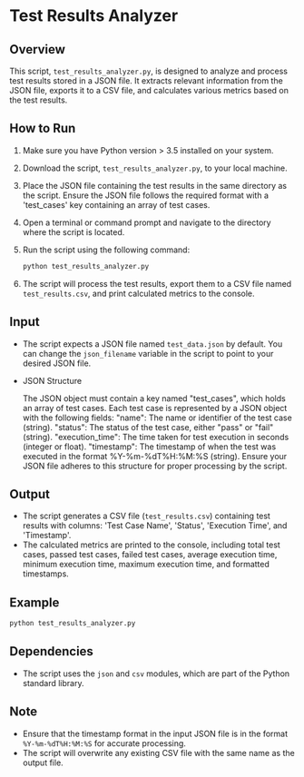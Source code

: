 # Test Results Analyzer

## Overview
This script, `test_results_analyzer.py`, is designed to analyze and process test results stored in a JSON file. It extracts relevant information from the JSON file, exports it to a CSV file, and calculates various metrics based on the test results.

## How to Run
1. Make sure you have Python version > 3.5 installed on your system.
2. Download the script, `test_results_analyzer.py`, to your local machine.
3. Place the JSON file containing the test results in the same directory as the script. Ensure the JSON file follows the required format with a 'test_cases' key containing an array of test cases.

4. Open a terminal or command prompt and navigate to the directory where the script is located.
5. Run the script using the following command:
   ```bash
   python test_results_analyzer.py
   ```
6. The script will process the test results, export them to a CSV file named `test_results.csv`, and print calculated metrics to the console.

## Input
- The script expects a JSON file named `test_data.json` by default. You can change the `json_filename` variable in the script to point to your desired JSON file.
- JSON Structure

    The JSON object must contain a key named "test_cases", which holds an array of test cases.
    Each test case is represented by a JSON object with the following fields:
    "name": The name or identifier of the test case (string).
    "status": The status of the test case, either "pass" or "fail" (string).
    "execution_time": The time taken for test execution in seconds (integer or float).
    "timestamp": The timestamp of when the test was executed in the format %Y-%m-%dT%H:%M:%S (string).
    Ensure your JSON file adheres to this structure for proper processing by the script.
## Output
- The script generates a CSV file (`test_results.csv`) containing test results with columns: 'Test Case Name', 'Status', 'Execution Time', and 'Timestamp'.
- The calculated metrics are printed to the console, including total test cases, passed test cases, failed test cases, average execution time, minimum execution time, maximum execution time, and formatted timestamps.

## Example
```bash
python test_results_analyzer.py
```

## Dependencies
- The script uses the `json` and `csv` modules, which are part of the Python standard library.

## Note
- Ensure that the timestamp format in the input JSON file is in the format `%Y-%m-%dT%H:%M:%S` for accurate processing.
- The script will overwrite any existing CSV file with the same name as the output file.